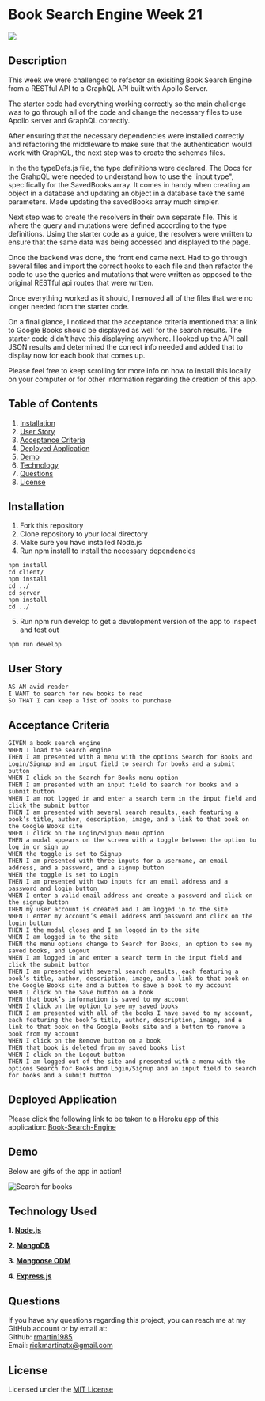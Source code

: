# Book Search Engine Week 21

  ![](https://img.shields.io/badge/license-MIT-blue)

  ## Description
 This week we were challenged to refactor an exisiting Book Search Engine from a RESTful API to a GraphQL API built with Apollo Server.

 The starter code had everything working correctly so the main challenge was to go through all of the code and change the necessary files to use Apollo server and GraphQL correctly. 

 After ensuring that the necessary dependencies were installed correctly and refactoring the middleware to make sure that the authentication would work with GraphQL, the next step was to create the schemas files. 

 In the the typeDefs.js file, the type definitions were declared. The Docs for the GrahpQL were needed to understand how to use the 'input type", specifically for the SavedBooks array. It comes in handy when creating an object in a database and updating an object in a database take the same parameters. Made updating the savedBooks array much simpler.

 Next step was to create the resolvers in their own separate file. This is where the query and mutations were defined according to the type definitions. Using the starter code as a guide, the resolvers were written to ensure that the same data was being accessed and displayed to the page. 

 Once the backend was done, the front end came next. Had to go through several files and import the correct hooks to each file and then refactor the code to use the queries and mutations that were written as opposed to the original RESTful api routes that were written.

 Once everything worked as it should, I removed all of the files that were no longer needed from the starter code. 

 On a final glance, I noticed that the acceptance criteria mentioned that a link to Google Books should be displayed as well for the search results. The starter code didn't have this displaying anywhere. I looked up the API call JSON results and determined the correct info needed and added that to display now for each book that comes up. 

 Please feel free to keep scrolling for more info on how to install this locally on your computer or for other information regarding the creation of this app.

  ## Table of Contents
  1. [Installation](##installation)
  2. [User Story](#user-story)
  3. [Acceptance Criteria](#acceptance-criteria)
  4. [Deployed Application](#deployed-application)
  5. [Demo](#demo)
  6. [Technology](#technology)
  7. [Questions](#questions)
  8. [License](#license)
  

  ## Installation
  1. Fork this repository
  2. Clone repository to your local directory
  3. Make sure you have installed Node.js 
  4. Run npm install to install the necessary dependencies
  ```
  npm install
  cd client/
  npm install
  cd ../
  cd server
  npm install
  cd ../
  ```
  5. Run npm run develop to get a development version of the app to inspect and test out
  ```
  npm run develop
  ```

  ## User Story
  ```
  AS AN avid reader
  I WANT to search for new books to read
  SO THAT I can keep a list of books to purchase 
  ```
  ## Acceptance Criteria
  ```
  GIVEN a book search engine
  WHEN I load the search engine
  THEN I am presented with a menu with the options Search for Books and Login/Signup and an input field to search for books and a submit button
  WHEN I click on the Search for Books menu option
  THEN I am presented with an input field to search for books and a submit button
  WHEN I am not logged in and enter a search term in the input field and click the submit button
  THEN I am presented with several search results, each featuring a book’s title, author, description, image, and a link to that book on the Google Books site
  WHEN I click on the Login/Signup menu option
  THEN a modal appears on the screen with a toggle between the option to log in or sign up
  WHEN the toggle is set to Signup
  THEN I am presented with three inputs for a username, an email address, and a password, and a signup button
  WHEN the toggle is set to Login
  THEN I am presented with two inputs for an email address and a password and login button
  WHEN I enter a valid email address and create a password and click on the signup button
  THEN my user account is created and I am logged in to the site
  WHEN I enter my account’s email address and password and click on the login button
  THEN I the modal closes and I am logged in to the site
  WHEN I am logged in to the site
  THEN the menu options change to Search for Books, an option to see my saved books, and Logout
  WHEN I am logged in and enter a search term in the input field and click the submit button
  THEN I am presented with several search results, each featuring a book’s title, author, description, image, and a link to that book on the Google Books site and a button to save a book to my account
  WHEN I click on the Save button on a book
  THEN that book’s information is saved to my account
  WHEN I click on the option to see my saved books
  THEN I am presented with all of the books I have saved to my account, each featuring the book’s title, author, description, image, and a link to that book on the Google Books site and a button to remove a book from my account
  WHEN I click on the Remove button on a book
  THEN that book is deleted from my saved books list
  WHEN I click on the Logout button
  THEN I am logged out of the site and presented with a menu with the options Search for Books and Login/Signup and an input field to search for books and a submit button

  ```

  ## Deployed Application
  Please click the following link  to be taken to a Heroku app of this application: 
  [Book-Search-Engine](https://pacific-dawn-01756.herokuapp.com/)

  ## Demo
  Below are gifs of the app in action! 

  ![Search for books](https://media.giphy.com/media/0aOwKSHqRlVdleBwJi/giphy.gif)

  ## Technology Used
  **1. [Node.js](https://nodejs.org/en/)**

  **2. [MongoDB](https://www.mongodb.com)**

  **3. [Mongoose ODM](https://mongoosejs.com/)**

  **4. [Express.js](https://www.npmjs.com/package/express)**

  ## Questions

  If you have any questions regarding this project, you can reach me at my GitHub account or by email at:
  <br />
  Github: [rmartin1985](https://github.com/rmartin1985)
  <br />
  Email: rickmartinatx@gmail.com

  ## License
  Licensed under the [MIT License](LICENSE)
